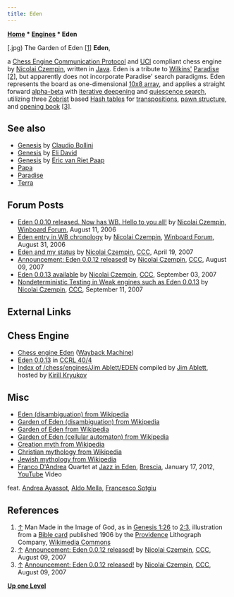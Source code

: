 ```yaml
---
title: Eden
---
```

**[Home](Home "Home") * [Engines](Engines "Engines") * Eden**

\[.jpg) The Garden of Eden <a id="cite-note-1" href="#cite-ref-1">[1]</a>
**Eden**,

a [Chess Engine Communication Protocol](Chess_Engine_Communication_Protocol "Chess Engine Communication Protocol") and [UCI](UCI "UCI") compliant chess engine by [Nicolai Czempin](Nicolai_Czempin "Nicolai Czempin"), written in [Java](Java "Java").
Eden is a tribute to [Wilkins'](David_Wilkins "David Wilkins") [Paradise](Paradise "Paradise") <a id="cite-note-2" href="#cite-ref-2">[2]</a>,
but apparently does not incorporate Paradise' search paradigms. Eden represents the board as one-dimensional [10x8 array](Array "Array"), and applies a straight forward [alpha-beta](Alpha-Beta "Alpha-Beta") with [iterative deepening](Iterative_Deepening "Iterative Deepening") and [quiescence search](Quiescence_Search "Quiescence Search"),
utilizing three [Zobrist](Zobrist_Hashing "Zobrist Hashing") based [Hash tables](Hash_Table "Hash Table") for [transpositions](Transposition_Table "Transposition Table"), [pawn structure](Pawn_Hash_Table "Pawn Hash Table"), and [opening book](Opening_Book "Opening Book") <a id="cite-note-3" href="#cite-ref-3">[3]</a>.

## See also

- [Genesis](Genesis_AR "Genesis AR") by [Claudio Bollini](Claudio_Bollini "Claudio Bollini")
- [Genesis](Genesis_IL "Genesis IL") by [Eli David](Eli_David "Eli David")
- [Genesis](Genesis_NL "Genesis NL") by [Eric van Riet Paap](Eric_van_Riet_Paap "Eric van Riet Paap")
- [Papa](Papa "Papa")
- [Paradise](Paradise "Paradise")
- [Terra](Terra "Terra")

## Forum Posts

- [Eden 0.0.10 released. Now has WB. Hello to you all!](http://www.open-aurec.com/wbforum/viewtopic.php?f=2&t=5356) by [Nicolai Czempin](Nicolai_Czempin "Nicolai Czempin"), [Winboard Forum](Computer_Chess_Forums "Computer Chess Forums"), August 11, 2006
- [Eden entry in WB chronology](http://www.open-aurec.com/wbforum/viewtopic.php?f=2&t=5512) by [Nicolai Czempin](Nicolai_Czempin "Nicolai Czempin"), [Winboard Forum](Computer_Chess_Forums "Computer Chess Forums"), August 31, 2006
- [Eden and my status](http://www.talkchess.com/forum/viewtopic.php?t=13236) by [Nicolai Czempin](Nicolai_Czempin "Nicolai Czempin"), [CCC](CCC "CCC"), April 19, 2007
- [Announcement: Eden 0.0.12 released!](http://www.talkchess.com/forum/viewtopic.php?t=15698) by [Nicolai Czempin](Nicolai_Czempin "Nicolai Czempin"), [CCC](CCC "CCC"), August 09, 2007
- [Eden 0.0.13 available](http://www.talkchess.com/forum/viewtopic.php?t=16248) by [Nicolai Czempin](Nicolai_Czempin "Nicolai Czempin"), [CCC](CCC "CCC"), September 03, 2007
- [Nondeterministic Testing in Weak engines such as Eden 0.0.13](http://www.talkchess.com/forum/viewtopic.php?t=16399) by [Nicolai Czempin](Nicolai_Czempin "Nicolai Czempin"), [CCC](CCC "CCC"), September 11, 2007

## External Links

## Chess Engine

- [Chess engine Eden](http://web.archive.org/web/20080503042018/http://www.czempin.de/chess/) ([Wayback Machine](https://en.wikipedia.org/wiki/Wayback_Machine))
- [Eden 0.0.13](http://www.computerchess.org.uk/ccrl/404/cgi/engine_details.cgi?print=Details&each_game=1&eng=Eden%200.0.13) in [CCRL 40/4](CCRL "CCRL")
- [Index of /chess/engines/Jim Ablett/EDEN](http://kirr.homeunix.org/chess/engines/Jim%20Ablett/EDEN/) compiled by [Jim Ablett](Jim_Ablett "Jim Ablett"), hosted by [Kirill Kryukov](Kirill_Kryukov "Kirill Kryukov")

## Misc

- [Eden (disambiguation) from Wikipedia](https://en.wikipedia.org/wiki/Eden)
- [Garden of Eden (disambiguation) from Wikipedia](https://en.wikipedia.org/wiki/Garden_of_Eden_%28disambiguation%29)
- [Garden of Eden from Wikipedia](https://en.wikipedia.org/wiki/Garden_of_Eden)
- [Garden of Eden (cellular automaton) from Wikipedia](https://en.wikipedia.org/wiki/Garden_of_Eden_%28cellular_automaton%29)
- [Creation myth from Wikipedia](https://en.wikipedia.org/wiki/Creation_myth)
- [Christian mythology from Wikipedia](https://en.wikipedia.org/wiki/Christian_mythology)
- [Jewish mythology from Wikipedia](https://en.wikipedia.org/wiki/Jewish_mythology)
- [Franco D'Andrea](Category:Franco_D%27Andrea "Category:Franco D'Andrea") Quartet at [Jazz in Eden](http://www.jazzineden.it/), [Brescia](https://en.wikipedia.org/wiki/Brescia), January 17, 2012, [YouTube](https://en.wikipedia.org/wiki/YouTube) Video

feat. [Andrea Ayassot](http://www.andreaayaceayassot.ijm.it/), [Aldo Mella](http://www.mellaaldo.com/), [Francesco Sotgiu](https://www.discogs.com/artist/2334879-Francesco-Sotgiu)

## References

1. <a id="cite-ref-1" href="#cite-note-1">↑</a> Man Made in the Image of God, as in [Genesis 1:26](https://en.wikipedia.org/wiki/Genesis_creation_narrative#Day_6) to [2:3](https://en.wikipedia.org/wiki/Genesis_creation_narrative#Day_7), illustration from a [Bible card](https://en.wikipedia.org/wiki/Bible_card) published 1906 by the [Providence](https://en.wikipedia.org/wiki/Providence,_Rhode_Island) Lithograph Company, [Wikimedia Commons](https://en.wikipedia.org/wiki/Wikimedia_Commons)
1. <a id="cite-ref-2" href="#cite-note-2">↑</a> [Announcement: Eden 0.0.12 released!](http://www.talkchess.com/forum/viewtopic.php?t=15698) by [Nicolai Czempin](Nicolai_Czempin "Nicolai Czempin"), [CCC](CCC "CCC"), August 09, 2007
1. <a id="cite-ref-3" href="#cite-note-3">↑</a> [Announcement: Eden 0.0.12 released!](http://www.talkchess.com/forum/viewtopic.php?t=15698) by [Nicolai Czempin](Nicolai_Czempin "Nicolai Czempin"), [CCC](CCC "CCC"), August 09, 2007

**[Up one Level](Engines "Engines")**

